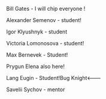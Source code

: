 Bill Gates - I will chip everyone !

Alexander Semenov - student!

Igor Klyushnyk - student

Victoria Lomonosova - student!

Max Bernevek - Student!

Prygun Elena also here!

Lang Eugin - Student!Bug Knight<---

Savelii Sychov - mentor



